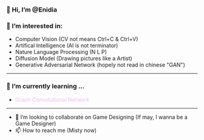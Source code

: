 ### 👋 Hi, I’m @Enidia
### 👀 I’m interested in:
- Computer Vision (CV not means Ctrl+C & Ctrl+V)
- Artifical Intelligence (AI is not terminator)
- Nature Language Processing (N L P)
- Diffusion Model (Drawing pictures like a Artist)
- Generative Adversarial Network (hopely not read in chinese "GAN")
---
### 🌱 I’m currently learning ...
- <font color="#EFBFEF">Graph Convolutional Network</font>
---
- 💞️ I’m looking to collaborate on Game Designing (If may, I wanna be a Game Designer)
- 📫 How to reach me (Misty now)
<!---
Enidia/Enidia is a ✨ special ✨ repository because its `README.md` (this file) appears on your GitHub profile.
You can click the Preview link to take a look at your changes.
--->
